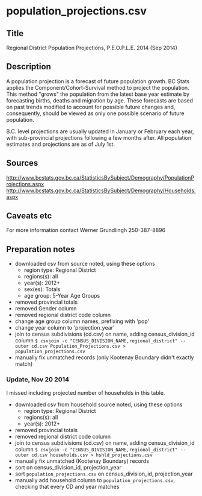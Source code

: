 # population_projections.csv

## Title
Regional District Population Projections, P.E.O.P.L.E. 2014 (Sep 2014)

## Description
A population projection is a forecast of future population growth. BC Stats applies the Component/Cohort-Survival method to project the population. This method "grows" the population from the latest base year estimate by forecasting births, deaths and migration by age. These forecasts are based on past trends modified to account for possible future changes and, consequently, should be viewed as only one possible scenario of future population.

B.C. level projections are usually updated in January or February each year, with sub-provincial projections following a few months after. All population estimates and projections are as of July 1st.

## Sources
http://www.bcstats.gov.bc.ca/StatisticsBySubject/Demography/PopulationProjections.aspx  
http://www.bcstats.gov.bc.ca/StatisticsBySubject/Demography/Households.aspx

## Caveats etc
For more information contact Werner Grundlingh 250-387-8896

## Preparation notes
- downloaded csv from source noted, using these options
    + region type: Regional District
    + regions(s): all
    + year(s): 2012+
    + sex(es): Totals
    + age group: 5-Year Age Groups
- removed provincial totals
- removed Gender column
- removed regional district code column
- change age group column names, prefixing with 'pop'
- change year column to 'projection_year'
- join to census subdivisions (cd.csv) on name, adding census_division_id column
  `$ csvjoin -c "CENSUS_DIVISION_NAME,regional_district" --outer cd.csv Population_Projections.csv > population_projections.csv`
- manually fix unmatched records (only Kootenay Boundary didn't exactly match)
### Update, Nov 20 2014
I missed including projected number of households in this table.
- downloaded csv from household source noted, using these options
    + region type: Regional District
    + regions(s): all
    + year(s): 2012+
- removed provincial totals
- removed regional district code column
- join to census subdivisions (cd.csv) on name, adding census_division_id column
  `$ csvjoin -c "CENSUS_DIVISION_NAME,regional_district" --outer cd.csv households.csv > hshld_projections.csv`
- manually fix unmatched (Kootenay Boundary) records
- sort on census_division_id, projection_year
- sort `population_projections.csv` on census_division_id, projection_year
- manually add household column to `population_projections.csv`, checking that every CD and year matches